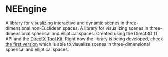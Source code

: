 # NEEngine
A library for visualizing interactive and dynamic scenes in three-dimensional non-Euclidean spaces. A library for visualizing scenes in three-dimensional spherical and elliptical spaces. Created using the Direct3D 11 API and the [DirectX Tool Kit](https://github.com/microsoft/DirectXTK).
Right now the library is being developed, check [the first version](https://github.com/dmigranov/SphEll3D) which is able to visualize scenes in three-dimensional spherical and elliptical spaces. 
